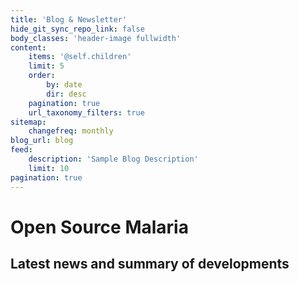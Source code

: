 ```yaml
---
title: 'Blog & Newsletter'
hide_git_sync_repo_link: false
body_classes: 'header-image fullwidth'
content:
    items: '@self.children'
    limit: 5
    order:
        by: date
        dir: desc
    pagination: true
    url_taxonomy_filters: true
sitemap:
    changefreq: monthly
blog_url: blog
feed:
    description: 'Sample Blog Description'
    limit: 10
pagination: true
---
```


# Open Source Malaria
## Latest news and summary of developments
